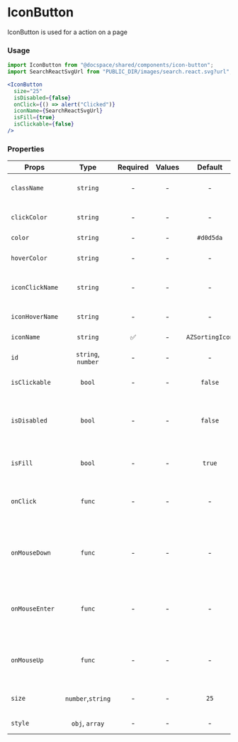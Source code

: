 # IconButton

IconButton is used for a action on a page

### Usage

```js
import IconButton from "@docspace/shared/components/icon-button";
import SearchReactSvgUrl from "PUBLIC_DIR/images/search.react.svg?url";
```

```jsx
<IconButton
  size="25"
  isDisabled={false}
  onClick={() => alert("Clicked")}
  iconName={SearchReactSvgUrl}
  isFill={true}
  isClickable={false}
/>
```

### Properties

| Props           |        Type        | Required | Values |     Default     | Description                                           |
| --------------- | :----------------: | :------: | :----: | :-------------: | ----------------------------------------------------- |
| `className`     |      `string`      |    -     |   -    |        -        | Set component class                                   |
| `clickColor`    |      `string`      |    -     |   -    |        -        | Icon color on click action                            |
| `color`         |      `string`      |    -     |   -    |    `#d0d5da`    | Icon color                                            |
| `hoverColor`    |      `string`      |    -     |   -    |        -        | Icon color on hover action                            |
| `iconClickName` |      `string`      |    -     |   -    |        -        | Icon name on click action                             |
| `iconHoverName` |      `string`      |    -     |   -    |        -        | Icon name on hover action                             |
| `iconName`      |      `string`      |    ✅    |   -    | `AZSortingIcon` | Icon name                                             |
| `id`            | `string`, `number` |    -     |   -    |        -        | Set component id                                      |
| `isClickable`   |       `bool`       |    -     |   -    |     `false`     | Set cursor value                                      |
| `isDisabled`    |       `bool`       |    -     |   -    |     `false`     | Tells when the button should present a disabled state |
| `isFill`        |       `bool`       |    -     |   -    |     `true`      | Determines if icon fill is needed                     |
| `onClick`       |       `func`       |    -     |   -    |        -        | What the button will trigger when clicked             |
| `onMouseDown`   |       `func`       |    -     |   -    |        -        | What the button will trigger when cursor down         |
| `onMouseEnter`  |       `func`       |    -     |   -    |        -        | What the button will trigger when cursor enter        |
| `onMouseUp`     |       `func`       |    -     |   -    |        -        | What the button will trigger when cursor up           |
| `size`          | `number`,`string`  |    -     |   -    |      `25`       | Button height and width value                         |
| `style`         |   `obj`, `array`   |    -     |   -    |        -        | Accepts css style                                     |
